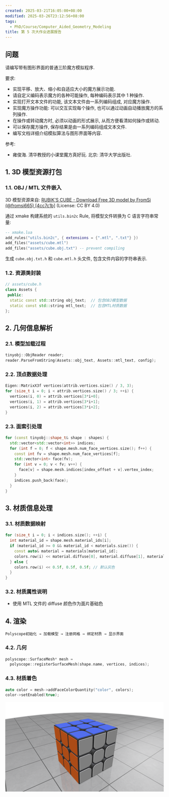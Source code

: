```yaml
---
created: 2025-03-21T16:05:00+08:00
modified: 2025-03-26T23:12:56+08:00
tags:
  - PhD/Course/Computer_Aided_Geometry_Modeling
title: 第 5 次大作业进展报告
---
```


## 问题

请编写带有图形界面的普通三阶魔方模拟程序.

要求:

- 实现平移、放大、缩小和自适应大小的魔方展示功能.
- 请自定义编码表示魔方的各种可能操作, 每种编码表示其中 1 种操作.
- 实现打开文本文件的功能, 该文本文件由一系列编码组成, 对应魔方操作.
- 实现魔方操作功能: 可以交互实现每个操作, 也可以通过动画自动播放魔方的系列操作.
- 在操作或转动魔方时, 必须以动画的形式展示, 从而方便看清如何操作或转动.
- 可以保存魔方操作, 保存结果是由一系列编码组成文本文件.
- 编写文档详细介绍模拟算法与图形界面等内容.

参考:

- 雍俊海. 清华教授的小课堂魔方真好玩. 北京: 清华大学出版社.

## 1. 3D 模型资源打包

### 1.1. OBJ / MTL 文件嵌入

3D 模型资源来自: [RUBIK'S CUBE - Download Free 3D model by FromSi (@fromsi665) [4cc7c1b]](https://sketchfab.com/3d-models/rubiks-cube-4cc7c1bf585f4b929ddd32f6cab3ba58) (License: CC BY 4.0)

通过 xmake 构建系统的 `utils.bin2c` Rule, 将模型文件转换为 C 语言字符串常量:

```lua
-- xmake.lua
add_rules("utils.bin2c", { extensions = {".mtl", ".txt"} })
add_files("assets/cube.mtl")
add_files("assets/cube.obj.txt") -- prevent compiling
```

生成 `cube.obj.txt.h` 和 `cube.mtl.h` 头文件, 包含文件内容的字符串表示.

### 1.2. 资源类封装

```cpp
// assets/cube.h
class Assets {
 public:
  static const std::string obj_text;  // 包含OBJ模型数据
  static const std::string mtl_text;  // 包含MTL材质数据
};
```

## 2. 几何信息解析

### 2.1. 模型加载过程

```cpp
tinyobj::ObjReader reader;
reader.ParseFromString(Assets::obj_text, Assets::mtl_text, config);
```

### 2.2. 顶点数据处理

```cpp
Eigen::MatrixX3f vertices(attrib.vertices.size() / 3, 3);
for (size_t i = 0; i < attrib.vertices.size() / 3; ++i) {
  vertices(i, 0) = attrib.vertices[3*i+0];
  vertices(i, 1) = attrib.vertices[3*i+1];
  vertices(i, 2) = attrib.vertices[3*i+2];
}
```

### 2.3. 面索引处理

```cpp
for (const tinyobj::shape_t& shape : shapes) {
  std::vector<std::vector<int>> indices;
  for (int f = 0; f < shape.mesh.num_face_vertices.size(); f++) {
    const int fv = shape.mesh.num_face_vertices[f];
    std::vector<int> face(fv);
    for (int v = 0; v < fv; v++) {
      face[v] = shape.mesh.indices[index_offset + v].vertex_index;
    }
    indices.push_back(face);
  }
}
```

## 3. 材质信息处理

### 3.1. 材质数据映射

```cpp
for (size_t i = 0; i < indices.size(); ++i) {
  int material_id = shape.mesh.material_ids[i];
  if (material_id >= 0 && material_id < materials.size()) {
    const auto& material = materials[material_id];
    colors.row(i) << material.diffuse[0], material.diffuse[1], material.diffuse[2];
  } else {
    colors.row(i) << 0.5f, 0.5f, 0.5f; // 默认灰色
  }
}
```

### 3.2. 材质属性说明

- 使用 MTL 文件的 diffuse 颜色作为面片基础色

## 4. 渲染

```
Polyscope初始化 → 加载模型 → 注册网格 → 绑定材质 → 显示界面
```

### 4.2. 几何

```cpp
polyscope::SurfaceMesh* mesh = 
  polyscope::registerSurfaceMesh(shape.name, vertices, indices);
```

### 4.3. 材质着色

```cpp
auto color = mesh->addFaceColorQuantity("color", colors);
color->setEnabled(true);
```

![](IMG-2025-04-16T215458+0800.png)
